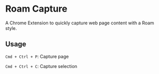 # Roam Capture

A Chrome Extension to quickly capture web page content with a Roam style.

## Usage

`Cmd + Ctrl + P`: Capture page 

`Cmd + Ctrl + C`: Capture selection 